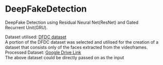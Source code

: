 # DeepFakeDetection
DeepFake Detection using Residual Neural Net(ResNet) and Gated Recurrent Unit(GRU).

Dataset utilised: [DFDC dataset](https://www.kaggle.com/competitions/deepfake-detection-challenge) <br/>
A portion of the DFDC dataset was selected and utilised for the creation of a dataset that consists only of the faces extracted from the videoframes. <br/>
Processed Dataset: [Google Drive Link](https://drive.google.com/drive/folders/1gDD9b9mBlsXJjlR6PPZ_6e9po1m0P0Tp?usp=sharing) <br/>
The above dataset could be directly passed on as the input
